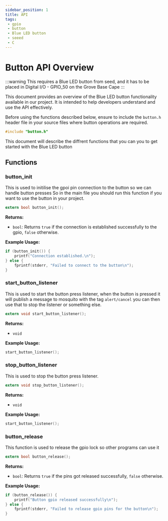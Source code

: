```yaml
---
sidebar_position: 1
title: API
tags:
 - gpio
 - button
 - Blue LED button
 - seeed
 - C
---
```


# Button API Overview

:::warning
This requires a Blue LED button from seed, and it has to be placed in Digital I/O - GPIO_50 on the Grove Base Cape
:::

This document provides an overview of the Blue LED button functionality available in our project. It is intended to help developers understand and use the API effectively.

Before using the functions described below, ensure to include the `button.h` header file in your source files where button operations are required.

```C
#include "button.h"
```

This document will describe the diffrent functions that you can you to get started with the Blue LED button

## Functions

### button_init
This is used to initilise the gpoi pin connection to the button so we can handle button presses
So in the main file you should run this function if you want to use the button in your project.

```C
extern bool button_init();
```

**Returns:**

- `bool`: Returns `true` if the connection is established successfully to the gpio, `false` otherwise.

**Example Usage:**
```C md title="main.c"
if (button_init()) {
    printf("Connection established.\n");
} else {
    fprintf(stderr, "Failed to connect to the button\n");
}

```

### start_button_listener
This is used to start the button press listener, when the button is pressed it will publish a message to mosquito with the tag `alert/cancel` you can then use that to stop the listener or something else.

```C
extern void start_button_listener();
```

**Returns:**

- `void`

**Example Usage:**
```C md title="main.c"
start_button_listener();
```

### stop_button_listener
This is used to stop the button press listener.

```C
extern void stop_button_listener();
```

**Returns:**

- `void`

**Example Usage:**
```C md title="main.c"
start_button_listener();
```

### button_release
This function is used to release the gpio lock so other programs can use it

```C
extern bool button_release();
```

**Returns:**

- `bool`: Returns `true` if the pins got released successfully, `false` otherwise.

**Example Usage:**
```C md title="main.c"
if (button_release()) {
    printf("Button gpio released successfully\n");
} else {
    fprintf(stderr, "Failed to release gpio pins for the button\n");
}
```